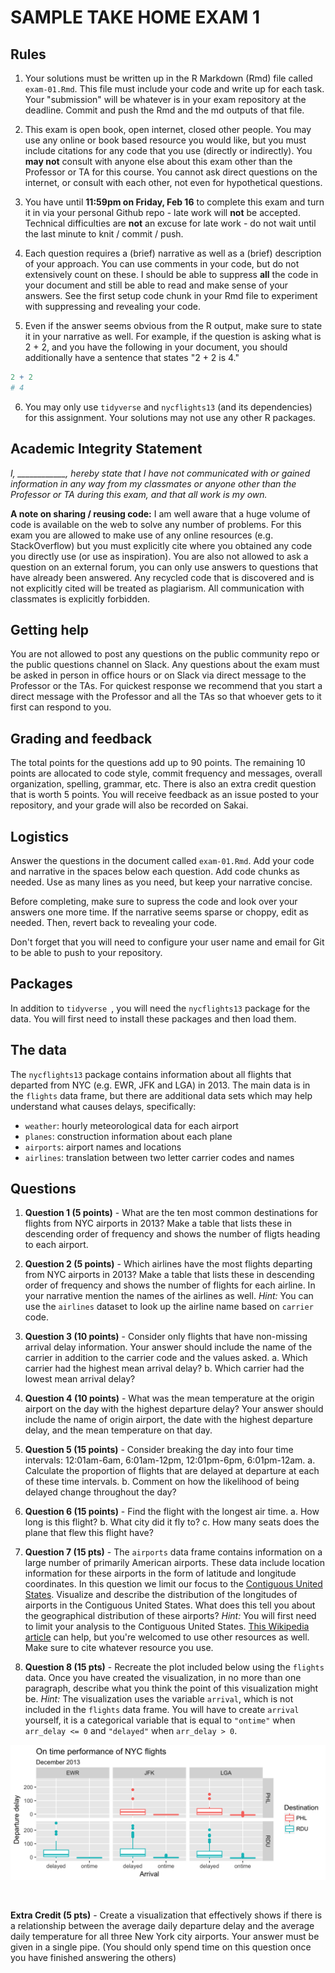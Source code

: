 # SAMPLE TAKE HOME EXAM 1

## Rules

1. Your solutions must be written up in the R Markdown (Rmd) file called `exam-01.Rmd`. This file must include your code and write up for each task. Your "submission" will be whatever is in your exam repository at the deadline. Commit and push the Rmd and the md outputs of that file.

2. This exam is open book, open internet, closed other people. You may use any online or book based resource you would like, but you must include citations for any code that you use (directly or indirectly). You **may not** consult with anyone else about this exam other than the Professor or TA for this course. You cannot ask direct questions on the internet, or consult with each other, not even for hypothetical questions.

3. You have until **11:59pm on Friday, Feb 16** to complete this exam and turn it in via your personal Github repo - late work will **not** be accepted. Technical difficulties are **not** an excuse for late work - do not wait until the last minute to knit / commit / push.

4. Each question requires a (brief) narrative as well as a 
(brief) description of your approach. You can use comments in your code, but do not extensively count on these. I should be able to suppress **all** the code in your document and still be able to read and make sense of your answers. See the first setup code chunk in your Rmd file to experiment with suppressing and revealing your code. 

5. Even if the answer seems obvious from the R output, make sure to state it in your narrative as well. For example, if the question is asking what is 2 + 2, and you have the following in your document, you should additionally have a sentence that states "2 + 2 is 4."

```r
2 + 2
# 4
```

6. You may only use `tidyverse` and `nycflights13` (and its dependencies) for this assignment. Your solutions may not use any other R packages.

## Academic Integrity Statement

*I, ____________, hereby state that I have not communicated with or gained information in any way from my classmates or anyone other than the Professor or TA during this exam, and that all work is my own.*

**A note on sharing / reusing code:** I am well aware that a huge volume of code is available on the web to solve any number of problems. For this exam you are allowed to make use of any online resources (e.g. StackOverflow) but you must explicitly cite where you obtained any code you directly use (or use as inspiration). You are also not allowed to ask a question on an external forum, you can only use answers to questions that have already been answered.
Any recycled code that is discovered and is not explicitly cited will be treated as plagiarism. All communication with classmates is explicitly forbidden.

## Getting help

You are not allowed to post any questions on the public community repo or the public questions channel on Slack. Any questions about the exam must be asked in person in office hours or on Slack via direct message to the Professor or the TAs. For quickest response we recommend that you start a direct message with the Professor and all the TAs so that whoever gets to it first can respond to you.

## Grading and feedback

The total points for the questions add up to 90 points. The remaining 10 points are allocated to code style, commit frequency and messages, overall organization, spelling, grammar, etc. There is also an extra credit question that is worth 5 points. You will receive feedback as an issue posted to your repository, and your grade will also be recorded on Sakai.

## Logistics

Answer the questions in the document called `exam-01.Rmd`. Add your code and narrative in the spaces below each question. Add code chunks as needed. Use as many lines as you need, but keep your narrative concise.

Before completing, make sure to supress the code and look over your answers one more time. If the narrative seems sparse or choppy, edit as needed. Then, revert back to revealing your code.

Don't forget that you will need to configure your user name and email for Git to be able to push to your repository.

## Packages

In addition to `tidyverse `, you will need the `nycflights13` package for the data. You will first need to install these packages and then load them.

## The data

The `nycflights13` package contains information about all flights that departed from NYC (e.g. EWR, JFK and LGA) in 2013. The main data is in the `flights` data frame, but there are additional data sets which may help understand what causes delays, specifically:

* `weather`: hourly meteorological data for each airport
* `planes`: construction information about each plane
* `airports`: airport names and locations
* `airlines`: translation between two letter carrier codes and names

## Questions 

1. **Question 1 (5 points)** - What are the ten most common destinations for flights from NYC airports in 2013? Make a table that lists these in descending order of frequency and shows the number of fligts heading to each airport.

2. **Question 2 (5 points)** - Which airlines have the most flights departing from NYC airports in 2013? Make a table that lists these in descending order of frequency and shows the number of flights for each airline. In your narrative mention the names of the airlines as well. *Hint:* You can use the `airlines` dataset to look up the airline name based on `carrier` code.

3. **Question 3 (10 points)** - Consider only flights that have non-missing arrival delay information. Your answer should include the name of the carrier in addition to the carrier code and the values asked.
    a. Which carrier had the highest mean arrival delay? 
    b. Which carrier had the lowest mean arrival delay?

4. **Question 4 (10 points)** - What was the mean temperature at the origin airport on the day with the highest departure delay? Your answer should include the name of origin airport, the date with the highest departure delay, and the mean temperature on that day.

5. **Question 5 (15 points)** - Consider breaking the day into four time intervals: 12:01am-6am, 6:01am-12pm, 12:01pm-6pm, 6:01pm-12am. 
    a. Calculate the proportion of flights that are delayed at departure at each of these time intervals. 
    b. Comment on how the likelihood of being delayed change throughout the day?

6. **Question 6 (15 points)** - Find the flight with the longest air time. 
    a. How long is this flight? 
    b. What city did it fly to? 
    c. How many seats does the plane that flew this flight have?

7. **Question 7 (15 pts)** - The `airports` data frame contains information on a large number of primarily American airports. These data include location information for these airports in the form of latitude and longitude coordinates. In this question we limit our focus to the [Contiguous United States](https://en.wikipedia.org/wiki/Contiguous_United_States). Visualize and describe the distribution of the longitudes of airports in the Contiguous United States. What does this tell you about the geographical distribution of these airports? *Hint:* You will first need to limit your analysis to the Contiguous United States. [This Wikipedia article](https://en.wikipedia.org/wiki/List_of_extreme_points_of_the_United_States) can help, but you're welcomed to use other resources as well. Make sure to cite whatever resource you use.

8. **Question 8 (15 pts)** - Recreate the plot included below using the `flights` data. Once you have created the visualization, in no more than one paragraph, describe what you think the point of this visualization might be. *Hint:* The visualization uses the variable `arrival`, which is not included in the `flights` data frame. You will have to create `arrival` yourself, it is a categorical variable that is equal to `"ontime"` when `arr_delay <= 0` and `"delayed"` when `arr_delay > 0`. 

![](img/plot-to-recreate.png)

<br>

**Extra Credit (5 pts)** - Create a visualization that effectively shows if there is a relationship between the average daily departure delay and the average daily temperature for all three New York city airports. Your answer must be given in a single pipe. (You should only spend time on this question once you have finished answering the others)

<br><br>